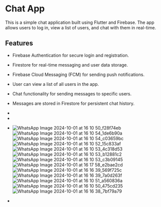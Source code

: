 # Chat App

This is a simple chat application built using Flutter and Firebase. The app allows users to log in, view a list of users, and chat with them in real-time.

## Features

- Firebase Authentication for secure login and registration.
- Firestore for real-time messaging and user data storage.
- Firebase Cloud Messaging (FCM) for sending push notifications.
- User can view a list of all users in the app.
- Chat functionality for sending messages to specific users.
- Messages are stored in Firestore for persistent chat history.
-
-
- ![WhatsApp Image 2024-10-01 at 16 10 50_f28f74eb](https://github.com/user-attachments/assets/f97a1c02-3e4d-4690-9ae5-b90acc5d4a59)
![WhatsApp Image 2024-10-01 at 16 10 54_1de6b90a](https://github.com/user-attachments/assets/e6dbfb78-3c0e-4e1f-a831-560d02406d56)
![WhatsApp Image 2024-10-01 at 16 10 54_c03659bc](https://github.com/user-attachments/assets/8578ac7c-5df2-41dc-921b-aa7ae041c23f)
![WhatsApp Image 2024-10-01 at 16 10 52_15c833af](https://github.com/user-attachments/assets/951681cb-21f8-4169-a466-00a9a0043885)
![WhatsApp Image 2024-10-01 at 16 10 53_4c318d53](https://github.com/user-attachments/assets/1983c492-8201-4762-a445-63c6855cc41f)
![WhatsApp Image 2024-10-01 at 16 10 53_b12881c2](https://github.com/user-attachments/assets/1acdef07-2342-46ec-b246-7926a00ca4ef)
![WhatsApp Image 2024-10-01 at 16 10 53_c3b09145](https://github.com/user-attachments/assets/6fbccbdf-6892-49ca-bdba-1d85288386f4)
![WhatsApp Image 2024-10-01 at 16 17 58_e2bae2cd](https://github.com/user-attachments/assets/d717bddb-679f-48c7-b7af-db1813025287)
![WhatsApp Image 2024-10-01 at 16 16 39_569f725c](https://github.com/user-attachments/assets/2441b6ad-f784-4fa5-87a3-13b7ea440f05)
![WhatsApp Image 2024-10-01 at 16 16 39_7a0d263f](https://github.com/user-attachments/assets/99d1028f-9ad6-46f4-b8bf-70680e7f33f6)
![WhatsApp Image 2024-10-01 at 16 10 51_a560836a](https://github.com/user-attachments/assets/fc2f147c-bd5b-4924-99c9-d8aafdaf65fb)
![WhatsApp Image 2024-10-01 at 16 10 50_475cd235](https://github.com/user-attachments/assets/b4aa15d6-c4f8-4bfb-97a7-20b7a5c2e7f4)
![WhatsApp Image 2024-10-01 at 16 16 38_7bf79a79](https://github.com/user-attachments/assets/df2f0a74-9494-45ff-bd62-be2b688092b1)



- 
